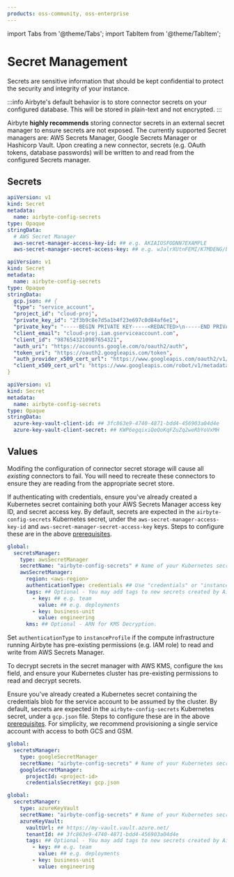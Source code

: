 ```yaml
---
products: oss-community, oss-enterprise
---
```


import Tabs from '@theme/Tabs';
import TabItem from '@theme/TabItem';

# Secret Management

Secrets are sensitive information that should be kept confidential to protect the security and integrity of your instance.

:::info
Airbyte's default behavior is to store connector secrets on your configured database. This will be stored in plain-text and not encrypted.
:::

Airbyte **highly recommends** storing connector secrets in an external secret manager to ensure secrets are not exposed. The currently supported Secret managers are: AWS Secrets Manager, Google Secrets Manager or Hashicorp Vault. Upon creating a new connector, secrets (e.g. OAuth tokens, database passwords) will be written to and read from the configured Secrets manager.

## Secrets

<Tabs>
<TabItem label="Amazon" value="Amazon" default>

```yaml
apiVersion: v1
kind: Secret
metadata:
  name: airbyte-config-secrets
type: Opaque
stringData:
  # AWS Secret Manager
  aws-secret-manager-access-key-id: ## e.g. AKIAIOSFODNN7EXAMPLE
  aws-secret-manager-secret-access-key: ## e.g. wJalrXUtnFEMI/K7MDENG/bPxRfiCYEXAMPLEKEY
```

</TabItem>

<TabItem label="GCP" value="GCP">

```yaml
apiVersion: v1
kind: Secret
metadata:
  name: airbyte-config-secrets
type: Opaque
stringData:
  gcp.json: ## {
  "type": "service_account",
  "project_id": "cloud-proj",
  "private_key_id": "2f3b9c8e7d5a1b4f23e697c0d84af6e1",
  "private_key": "-----BEGIN PRIVATE KEY-----<REDACTED>\n-----END PRIVATE KEY-----\n",
  "client_email": "cloud-proj.iam.gserviceaccount.com",
  "client_id": "9876543210987654321",
  "auth_uri": "https://accounts.google.com/o/oauth2/auth",
  "token_uri": "https://oauth2.googleapis.com/token",
  "auth_provider_x509_cert_url": "https://www.googleapis.com/oauth2/v1/certs",
  "client_x509_cert_url": "https://www.googleapis.com/robot/v1/metadata/x509/cloud-proj.iam.gserviceaccount.com"
}
```
</TabItem>

<TabItem label="Azure Key Vault" value="Azure">

```yaml
apiVersion: v1
kind: Secret
metadata:
  name: airbyte-config-secrets
type: Opaque
stringData:
  azure-key-vault-client-id: ## 3fc863e9-4740-4871-bdd4-456903a04d4e
  azure-key-vault-client-secret: ## KWP6egqixiQeQoKqFZuZq2weRbYoVxMH
```
</TabItem>

</Tabs>

## Values

Modifing the configuration of connector secret storage will cause all <i>existing</i> connectors to fail. You will need to recreate these connectors to ensure they are reading from the appropriate secret store.

<Tabs>
<TabItem label="Amazon" value="Amazon" default>

If authenticating with credentials, ensure you've already created a Kubernetes secret containing both your AWS Secrets Manager access key ID, and secret access key. By default, secrets are expected in the `airbyte-config-secrets` Kubernetes secret, under the `aws-secret-manager-access-key-id` and `aws-secret-manager-secret-access-key` keys. Steps to configure these are in the above [prerequisites](#secrets).

```yaml
global:
  secretsManager:
    type: awsSecretManager
    secretName: "airbyte-config-secrets" # Name of your Kubernetes secret.
    awsSecretManager:
      region: <aws-region>
      authenticationType: credentials ## Use "credentials" or "instanceProfile"
      tags: ## Optional - You may add tags to new secrets created by Airbyte.
        - key: ## e.g. team
          value: ## e.g. deployments
        - key: business-unit
          value: engineering
      kms: ## Optional - ARN for KMS Decryption.
```

Set `authenticationType` to `instanceProfile` if the compute infrastructure running Airbyte has pre-existing permissions (e.g. IAM role) to read and write from AWS Secrets Manager.

To decrypt secrets in the secret manager with AWS KMS, configure the `kms` field, and ensure your Kubernetes cluster has pre-existing permissions to read and decrypt secrets.

</TabItem>
<TabItem label="GCP" value="GCP">

Ensure you've already created a Kubernetes secret containing the credentials blob for the service account to be assumed by the cluster. By default, secrets are expected in the `airbyte-config-secrets` Kubernetes secret, under a `gcp.json` file. Steps to configure these are in the above [prerequisites](#secrets). For simplicity, we recommend provisioning a single service account with access to both GCS and GSM.

```yaml
global:
  secretsManager:
    type: googleSecretManager
    secretName: "airbyte-config-secrets" # Name of your Kubernetes secret.
    googleSecretManager:
      projectId: <project-id>
      credentialsSecretKey: gcp.json
```

</TabItem>

<TabItem label="Azure Key Vault" value="Azure">

```yaml
global:
  secretsManager:
    type: azureKeyVault
    secretName: "airbyte-config-secrets" # Name of your Kubernetes secret.
    azureKeyVault:
      vaultUrl: ## https://my-vault.vault.azure.net/
      tenantId: ## 3fc863e9-4740-4871-bdd4-456903a04d4e
      tags: ## Optional - You may add tags to new secrets created by Airbyte.
        - key: ## e.g. team
          value: ## e.g. deployments
        - key: business-unit
          value: engineering
```

</TabItem>

</Tabs>
